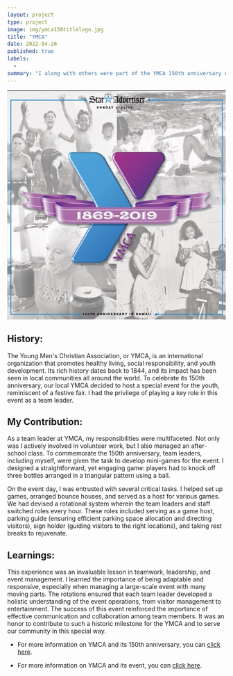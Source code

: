 ```yaml
---
layout: project
type: project
image: img/ymca150titlelogo.jpg
title: "YMCA"
date: 2022-04-26
published: true
labels:
  - 
summary: "I along with others were part of the YMCA 150th anniversary event."
---
```


<img class="img-fluid" src="../img/ymcaanniversayscreenshot.jpg">

## History:
The Young Men's Christian Association, or YMCA, is an international organization that promotes healthy living, social responsibility, and youth development. Its rich history dates back to 1844, and its impact has been seen in local communities all around the world. To celebrate its 150th anniversary, our local YMCA decided to host a special event for the youth, reminiscent of a festive fair. I had the privilege of playing a key role in this event as a team leader.

## My Contribution:
As a team leader at YMCA, my responsibilities were multifaceted. Not only was I actively involved in volunteer work, but I also managed an after-school class. To commemorate the 150th anniversary, team leaders, including myself, were given the task to develop mini-games for the event. I designed a straightforward, yet engaging game: players had to knock off three bottles arranged in a triangular pattern using a ball.

On the event day, I was entrusted with several critical tasks. I helped set up games, arranged bounce houses, and served as a host for various games. We had devised a rotational system wherein the team leaders and staff switched roles every hour. These roles included serving as a game host, parking guide (ensuring efficient parking space allocation and directing visitors), sign holder (guiding visitors to the right locations), and taking rest breaks to rejuvenate.

## Learnings:
This experience was an invaluable lesson in teamwork, leadership, and event management. I learned the importance of being adaptable and responsive, especially when managing a large-scale event with many moving parts. The rotations ensured that each team leader developed a holistic understanding of the event operations, from visitor management to entertainment. The success of this event reinforced the importance of effective communication and collaboration among team members. It was an honor to contribute to such a historic milestone for the YMCA and to serve our community in this special way.

- For more information on YMCA and its 150th anniversary, you can [click here](https://ymca150.ymcahonolulu.org/stories/18-nuuanu-YMCA).
* For more information on YMCA and its event, you can [click here](https://www.youtube.com/watch?v=GZHxqLYSsJ0).



